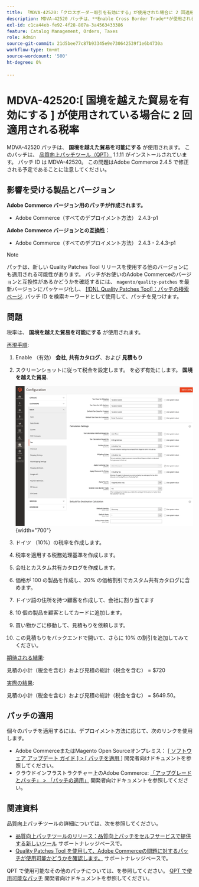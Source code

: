 ```yaml
---
title: 「MDVA-42520:「クロスボーダー取引を有効にする」が使用された場合に 2 回適用される税率」
description: MDVA-42520 パッチは、**Enable Cross Border Trade**が使用されるときに税率が 2 回適用される問題を修正します。 このパッチは、[Quality Patches Tool （QPT） ] （/help/announcements/adobe-commerce-announcements/magento-quality-patches-released-new-tool-to-self-serve-quality-patches.md） 1.1.11 がインストールされている場合に利用できます。 パッチ ID は MDVA-42520。 この問題はAdobe Commerce 2.4.5 で修正される予定であることに注意してください。
exl-id: c1ca44eb-fe92-4f28-807a-3a4563433386
feature: Catalog Management, Orders, Taxes
role: Admin
source-git-commit: 21d5bee77c87b93345e9e730642539f1e6b4730a
workflow-type: tm+mt
source-wordcount: '500'
ht-degree: 0%

---
```


# MDVA-42520:[ 国境を越えた貿易を有効にする ] が使用されている場合に 2 回適用される税率

MDVA-42520 パッチは、 **国境を越えた貿易を可能にする** が使用されます。 このパッチは、 [品質向上パッチツール（QPT）](/help/announcements/adobe-commerce-announcements/magento-quality-patches-released-new-tool-to-self-serve-quality-patches.md) 1.1.11 がインストールされています。 パッチ ID は MDVA-42520。 この問題はAdobe Commerce 2.4.5 で修正される予定であることに注意してください。

## 影響を受ける製品とバージョン

**Adobe Commerce バージョン用のパッチが作成されます。**

* Adobe Commerce（すべてのデプロイメント方法） 2.4.3-p1

**Adobe Commerce バージョンとの互換性：**

* Adobe Commerce（すべてのデプロイメント方法） 2.4.3 - 2.4.3-p1

>[!NOTE]
>
>パッチは、新しい Quality Patches Tool リリースを使用する他のバージョンにも適用される可能性があります。 パッチがお使いのAdobe Commerceのバージョンと互換性があるかどうかを確認するには、 `magento/quality-patches` を最新バージョンにパッケージ化し、 [[!DNL Quality Patches Tool]：パッチの検索ページ](https://devdocs.magento.com/quality-patches/tool.html#patch-grid). パッチ ID を検索キーワードとして使用して、パッチを見つけます。

## 問題

税率は、 **国境を越えた貿易を可能にする** が使用されます。

<u>再現手順</u>:

1. Enable （有効） **会社**, **共有カタログ**、および **見積もり**
1. スクリーンショットに従って税金を設定します。 を必ず有効にします。 **国境を越えた貿易**.

   ![税金設定](/help/support-tools/patches-available-in-qpt-tool/assets/tax_settings_1.png){width="700"}

1. ドイツ （10%）の税率を作成します。
1. 税率を適用する税務処理基準を作成します。
1. 会社とカスタム共有カタログを作成します。
1. 価格が 100 の製品を作成し、20% の価格割引でカスタム共有カタログに含めます。
1. ドイツ語の住所を持つ顧客を作成して、会社に割り当てます
1. 10 個の製品を顧客としてカードに追加します。
1. 買い物かごに移動して、見積もりを依頼します。
1. この見積もりをバックエンドで開いて、さらに 10% の割引を追加してみてください。

<u>期待される結果</u>:

見積の小計（税金を含む）および見積の総計（税金を含む） = $720

<u>実際の結果</u>:

見積の小計（税金を含む）および見積の総計（税金を含む） = $649.50。

## パッチの適用

個々のパッチを適用するには、デプロイメント方法に応じて、次のリンクを使用します。

* Adobe CommerceまたはMagento Open Sourceオンプレミス： [[ ソフトウェア アップデート ガイド ] > [ パッチを適用 ]](https://devdocs.magento.com/guides/v2.4/comp-mgr/patching/mqp.html) 開発者向けドキュメントを参照してください。
* クラウドインフラストラクチャー上のAdobe Commerce: [「アップグレードとパッチ」 > 「パッチの適用」](https://devdocs.magento.com/cloud/project/project-patch.html) 開発者向けドキュメントを参照してください。

## 関連資料

品質向上パッチツールの詳細については、次を参照してください。

* [品質向上パッチツールのリリース：品質向上パッチをセルフサービスで提供する新しいツール](/help/announcements/adobe-commerce-announcements/magento-quality-patches-released-new-tool-to-self-serve-quality-patches.md) サポートナレッジベースで。
* [Quality Patches Tool を使用して、Adobe Commerceの問題に対するパッチが使用可能かどうかを確認します。](/help/support-tools/patches-available-in-qpt-tool/check-patch-for-magento-issue-with-magento-quality-patches.md) サポートナレッジベースで。

QPT で使用可能なその他のパッチについては、を参照してください。 [QPT で使用可能なパッチ](https://devdocs.magento.com/quality-patches/tool.html#patch-grid) 開発者向けドキュメントを参照してください。
